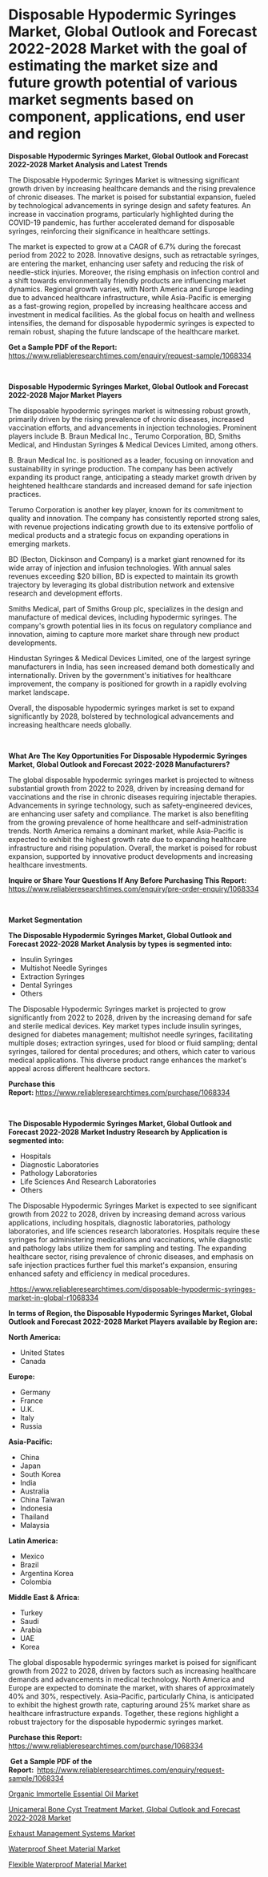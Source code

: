 <p><h1>Disposable Hypodermic Syringes Market, Global Outlook and Forecast 2022-2028 Market with the goal of estimating the market size and future growth potential of various market segments based on component, applications, end user and region</h1></p><p><strong>Disposable Hypodermic Syringes Market, Global Outlook and Forecast 2022-2028 Market Analysis and Latest Trends</strong></p>
<p><p>The Disposable Hypodermic Syringes Market is witnessing significant growth driven by increasing healthcare demands and the rising prevalence of chronic diseases. The market is poised for substantial expansion, fueled by technological advancements in syringe design and safety features. An increase in vaccination programs, particularly highlighted during the COVID-19 pandemic, has further accelerated demand for disposable syringes, reinforcing their significance in healthcare settings.</p><p>The market is expected to grow at a CAGR of 6.7% during the forecast period from 2022 to 2028. Innovative designs, such as retractable syringes, are entering the market, enhancing user safety and reducing the risk of needle-stick injuries. Moreover, the rising emphasis on infection control and a shift towards environmentally friendly products are influencing market dynamics. Regional growth varies, with North America and Europe leading due to advanced healthcare infrastructure, while Asia-Pacific is emerging as a fast-growing region, propelled by increasing healthcare access and investment in medical facilities. As the global focus on health and wellness intensifies, the demand for disposable hypodermic syringes is expected to remain robust, shaping the future landscape of the healthcare market.</p></p>
<p><strong>Get a Sample PDF of the Report:&nbsp;</strong> <a href="https://www.reliableresearchtimes.com/enquiry/request-sample/1068334">https://www.reliableresearchtimes.com/enquiry/request-sample/1068334</a></p>
<p>&nbsp;</p>
<p><strong>Disposable Hypodermic Syringes Market, Global Outlook and Forecast 2022-2028 Major Market Players</strong></p>
<p><p>The disposable hypodermic syringes market is witnessing robust growth, primarily driven by the rising prevalence of chronic diseases, increased vaccination efforts, and advancements in injection technologies. Prominent players include B. Braun Medical Inc., Terumo Corporation, BD, Smiths Medical, and Hindustan Syringes & Medical Devices Limited, among others.</p><p>B. Braun Medical Inc. is positioned as a leader, focusing on innovation and sustainability in syringe production. The company has been actively expanding its product range, anticipating a steady market growth driven by heightened healthcare standards and increased demand for safe injection practices.</p><p>Terumo Corporation is another key player, known for its commitment to quality and innovation. The company has consistently reported strong sales, with revenue projections indicating growth due to its extensive portfolio of medical products and a strategic focus on expanding operations in emerging markets.</p><p>BD (Becton, Dickinson and Company) is a market giant renowned for its wide array of injection and infusion technologies. With annual sales revenues exceeding $20 billion, BD is expected to maintain its growth trajectory by leveraging its global distribution network and extensive research and development efforts.</p><p>Smiths Medical, part of Smiths Group plc, specializes in the design and manufacture of medical devices, including hypodermic syringes. The company's growth potential lies in its focus on regulatory compliance and innovation, aiming to capture more market share through new product developments.</p><p>Hindustan Syringes & Medical Devices Limited, one of the largest syringe manufacturers in India, has seen increased demand both domestically and internationally. Driven by the government's initiatives for healthcare improvement, the company is positioned for growth in a rapidly evolving market landscape.</p><p>Overall, the disposable hypodermic syringes market is set to expand significantly by 2028, bolstered by technological advancements and increasing healthcare needs globally.</p></p>
<p>&nbsp;</p>
<p><strong>What Are The Key Opportunities For Disposable Hypodermic Syringes Market, Global Outlook and Forecast 2022-2028 Manufacturers?</strong></p>
<p><p>The global disposable hypodermic syringes market is projected to witness substantial growth from 2022 to 2028, driven by increasing demand for vaccinations and the rise in chronic diseases requiring injectable therapies. Advancements in syringe technology, such as safety-engineered devices, are enhancing user safety and compliance. The market is also benefiting from the growing prevalence of home healthcare and self-administration trends. North America remains a dominant market, while Asia-Pacific is expected to exhibit the highest growth rate due to expanding healthcare infrastructure and rising population. Overall, the market is poised for robust expansion, supported by innovative product developments and increasing healthcare investments.</p></p>
<p><strong>Inquire or Share Your Questions If Any Before Purchasing This Report:</strong> <a href="https://www.reliableresearchtimes.com/enquiry/pre-order-enquiry/1068334">https://www.reliableresearchtimes.com/enquiry/pre-order-enquiry/1068334</a></p>
<p>&nbsp;</p>
<p><strong>Market Segmentation</strong></p>
<p><strong>The Disposable Hypodermic Syringes Market, Global Outlook and Forecast 2022-2028 Market Analysis by types is segmented into:</strong></p>
<p><ul><li>Insulin Syringes</li><li>Multishot Needle Syringes</li><li>Extraction Syringes</li><li>Dental Syringes</li><li>Others</li></ul></p>
<p><p>The Disposable Hypodermic Syringes market is projected to grow significantly from 2022 to 2028, driven by the increasing demand for safe and sterile medical devices. Key market types include insulin syringes, designed for diabetes management; multishot needle syringes, facilitating multiple doses; extraction syringes, used for blood or fluid sampling; dental syringes, tailored for dental procedures; and others, which cater to various medical applications. This diverse product range enhances the market's appeal across different healthcare sectors.</p></p>
<p><strong>Purchase this Report:&nbsp;</strong><a href="https://www.reliableresearchtimes.com/purchase/1068334">https://www.reliableresearchtimes.com/purchase/1068334</a></p>
<p>&nbsp;</p>
<p><strong>The Disposable Hypodermic Syringes Market, Global Outlook and Forecast 2022-2028 Market Industry Research by Application is segmented into:</strong></p>
<p><ul><li>Hospitals</li><li>Diagnostic Laboratories</li><li>Pathology Laboratories</li><li>Life Sciences And Research Laboratories</li><li>Others</li></ul></p>
<p><p>The Disposable Hypodermic Syringes Market is expected to see significant growth from 2022 to 2028, driven by increasing demand across various applications, including hospitals, diagnostic laboratories, pathology laboratories, and life sciences research laboratories. Hospitals require these syringes for administering medications and vaccinations, while diagnostic and pathology labs utilize them for sampling and testing. The expanding healthcare sector, rising prevalence of chronic diseases, and emphasis on safe injection practices further fuel this market's expansion, ensuring enhanced safety and efficiency in medical procedures.</p></p>
<p><a href="https://www.reliableresearchtimes.com/disposable-hypodermic-syringes-market-in-global-r1068334">&nbsp;https://www.reliableresearchtimes.com/disposable-hypodermic-syringes-market-in-global-r1068334</a></p>
<p><strong>In terms of Region, the Disposable Hypodermic Syringes Market, Global Outlook and Forecast 2022-2028 Market Players available by Region are:</strong></p>
<p>
    <p> <strong> North America: </strong>
        <ul>
            <li>United States</li>
            <li>Canada</li>
        </ul>
        </p> 
    <p> <strong> Europe: </strong>
        <ul>
            <li>Germany</li>
            <li>France</li>
            <li>U.K.</li>
            <li>Italy</li>
            <li>Russia</li>
        </ul>
        </p> 
    <p> <strong> Asia-Pacific: </strong>
        <ul>
            <li>China</li>
            <li>Japan</li>
            <li>South Korea</li>
            <li>India</li>
            <li>Australia</li>
            <li>China Taiwan</li>
            <li>Indonesia</li>
            <li>Thailand</li>
            <li>Malaysia</li>
        </ul>
        </p> 
    <p> <strong> Latin America: </strong>
        <ul>
            <li>Mexico</li>
            <li>Brazil</li>
            <li>Argentina Korea</li>
            <li>Colombia</li>
        </ul>
        </p> 
    <p> <strong> Middle East & Africa: </strong>
        <ul>
            <li>Turkey</li>
            <li>Saudi</li>
            <li>Arabia</li>
            <li>UAE</li>
            <li>Korea</li>
        </ul>
    </p>
    </p>
<p><p>The global disposable hypodermic syringes market is poised for significant growth from 2022 to 2028, driven by factors such as increasing healthcare demands and advancements in medical technology. North America and Europe are expected to dominate the market, with shares of approximately 40% and 30%, respectively. Asia-Pacific, particularly China, is anticipated to exhibit the highest growth rate, capturing around 25% market share as healthcare infrastructure expands. Together, these regions highlight a robust trajectory for the disposable hypodermic syringes market.</p></p>
<p><strong>Purchase this Report: </strong><a href="https://www.reliableresearchtimes.com/purchase/1068334">https://www.reliableresearchtimes.com/purchase/1068334</a></p>
<p>&nbsp;<strong>Get a Sample PDF of the Report:&nbsp;&nbsp;</strong><a href="https://www.reliableresearchtimes.com/enquiry/request-sample/1068334">https://www.reliableresearchtimes.com/enquiry/request-sample/1068334</a></p>
<p><strong></strong></p>
<p><p><a href="https://www.linkedin.com/pulse/global-organic-immortelle-essential-oil-market-exploring-share-zm9sf?trackingId=SfnUiK%2FSRrSdllr6mcYz0A%3D%3D">Organic Immortelle Essential Oil Market</a></p><p><a href="https://github.com/nathandecarvalho/Market-Research-Report-List-5/blob/main/unicameral-bone-cyst-treatment-market-global-outlook-and-forecast-2022-2028-market.md">Unicameral Bone Cyst Treatment Market, Global Outlook and Forecast 2022-2028 Market</a></p><p><a href="https://medium.com/@calekuhlman2023/the-exhaust-management-systems-market-has-witnessed-significant-growth-in-recent-years-and-this-def4d3d7fa61">Exhaust Management Systems Market</a></p><p><a href="https://issuu.com/reportprime-2/docs/waterproof-sheet-material-market-si_9149b95cc960db">Waterproof Sheet Material Market</a></p><p><a href="https://issuu.com/reportprime-2/docs/flexible-waterproof-material-market_1dcd5a54cb0a45">Flexible Waterproof Material Market</a></p></p>